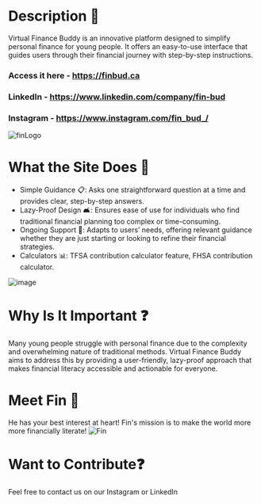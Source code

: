# Description 💸
Virtual Finance Buddy is an innovative platform designed to simplify personal finance for young people. It offers an easy-to-use interface that guides users through their financial journey with step-by-step instructions.

### Access it here - https://finbud.ca

### LinkedIn - https://www.linkedin.com/company/fin-bud

### Instagram - https://www.instagram.com/fin_bud_/

![finLogo](https://github.com/user-attachments/assets/84dab547-6328-4da9-986c-fec4a28dbb76)

# What the Site Does 🌟

- Simple Guidance 📋: Asks one straightforward question at a time and provides clear, step-by-step answers.
- Lazy-Proof Design 🛋️: Ensures ease of use for individuals who find traditional financial planning too complex or time-consuming.
- Ongoing Support 🔄: Adapts to users’ needs, offering relevant guidance whether they are just starting or looking to refine their financial strategies.
- Calculators 📊: TFSA contribution calculator feature, FHSA contribution calculator.

![image](https://github.com/user-attachments/assets/3819d323-4a37-4cac-a35b-b9a42d4484e5)

# Why Is It Important ❓

Many young people struggle with personal finance due to the complexity and overwhelming nature of traditional methods. Virtual Finance Buddy aims to address this by providing a user-friendly, lazy-proof approach that makes financial literacy accessible and actionable for everyone.

# Meet Fin 🐧

He has your best interest at heart! Fin's mission is to make the world more more financially literate!
![Fin](https://github.com/user-attachments/assets/c4f2bcc2-06f4-4605-95a3-84444ff5cee6)

# Want to Contribute❓

Feel free to contact us on our Instagram or LinkedIn
